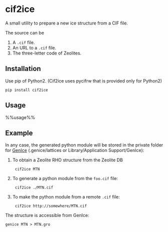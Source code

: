 # cif2ice
A small utility to prepare a new ice structure from a CIF file.

The source can be

1. A `.cif` file.
2. An URL to a `.cif` file.
3. The three-letter code of Zeolites.

## Installation
Use pip of Python2. (Cif2ice uses pycifrw that is provided only for Python2)

    pip install cif2ice

## Usage

%%usage%%

## Example
In any case, the generated python module will be stored in  the private folder for [GenIce](https://github.com/vitroid/GenIce) (.genice/lattices or Library/Application Support/GenIce):

1. To obtain a Zeolite RHO structure from the Zeolite DB

        cif2ice MTN

2. To generate a python module from the `foo.cif` file:

        cif2ice ./MTN.cif
        
3. To make the python module from a remote `.cif` file:

        cif2ice http://somewhere/MTN.cif

The structure is accessible from GenIce:

    genice MTN > MTN.gro


   
